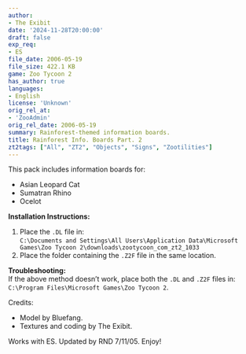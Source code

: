 ```yaml
---
author:
- The Exibit
date: '2024-11-28T20:00:00'
draft: false
exp_req:
- ES
file_date: 2006-05-19
file_size: 422.1 KB
game: Zoo Tycoon 2
has_author: true
languages:
- English
license: 'Unknown'
orig_rel_at:
- 'ZooAdmin'
orig_rel_date: 2006-05-19
summary: Rainforest-themed information boards.
title: Rainforest Info. Boards Part. 2
zt2tags: ["All", "ZT2", "Objects", "Signs", "Zootilities"]
---
```

This pack includes information boards for:  
- Asian Leopard Cat  
- Sumatran Rhino  
- Ocelot  

**Installation Instructions:**  
1. Place the `.DL` file in:  
   `C:\Documents and Settings\All Users\Application Data\Microsoft Games\Zoo Tycoon 2\downloads\zootycoon_com_zt2_1033`  
2. Place the folder containing the `.Z2F` file in the same location.  

**Troubleshooting:**  
If the above method doesn’t work, place both the `.DL` and `.Z2F` files in:  
`C:\Program Files\Microsoft Games\Zoo Tycoon 2`.  

Credits:  
- Model by Bluefang.  
- Textures and coding by The Exibit.  

Works with ES. Updated by RND 7/11/05. Enjoy!
